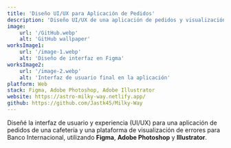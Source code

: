 ```yaml
---
title: 'Diseño UI/UX para Aplicación de Pedidos'
description: 'Diseño UI/UX de una aplicación de pedidos y visualización de errores bancarios en Agros EC.'
image:
    url: '/GitHub.webp'
    alt: 'GitHub wallpaper'
worksImage1:
    url: '/image-1.webp'
    alt: 'Diseño de interfaz en Figma'
worksImage2:
    url: '/image-2.webp'
    alt: 'Interfaz de usuario final en la aplicación'
platform: Web
stack: Figma, Adobe Photoshop, Adobe Illustrator
website: https://astro-milky-way.netlify.app/
github: https://github.com/Jastk45/Milky-Way
---
```


Diseñé la interfaz de usuario y experiencia (UI/UX) para una aplicación de pedidos de una cafetería y una plataforma de visualización de errores para Banco Internacional, utilizando **Figma**, **Adobe Photoshop** y **Illustrator**.